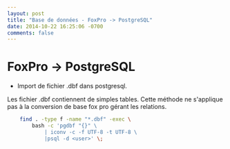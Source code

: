 ```yaml
---
layout: post
title: "Base de données - FoxPro -> PostgreSQL"
date: 2014-10-22 16:25:06 -0700
comments: false
---
```


# FoxPro -> PostgreSQL

* Import de fichier .dbf dans postgresql.

Les fichier .dbf contiennent de simples tables.
Cette méthode ne s'applique pas à la conversion de base fox pro gérant les relations.

```bash
	find . -type f -name "*.dbf" -exec \
		bash -c 'pgdbf "{}" \
			| iconv -c -f UTF-8 -t UTF-8 \
			|psql -d <user>' \;
```
